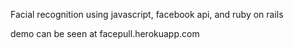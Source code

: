 Facial recognition using javascript, facebook api, and ruby on rails


demo can be seen at facepull.herokuapp.com